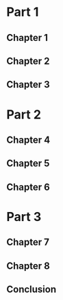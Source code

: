 # Part 1
## Chapter 1
## Chapter 2
## Chapter 3
# Part 2
## Chapter 4
## Chapter 5
## Chapter 6
# Part 3
## Chapter 7
## Chapter 8
## Conclusion
